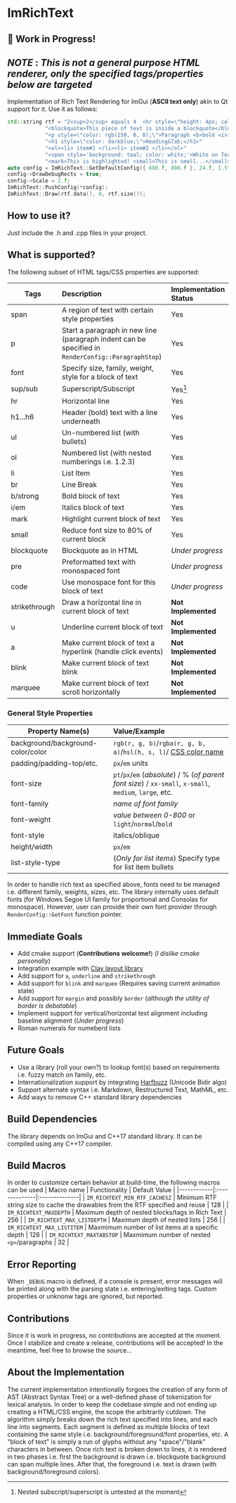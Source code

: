 # ImRichText

## 🚧 Work in Progress!

*NOTE* : *This is not a general purpose HTML renderer, only the specified tags/properties below are targeted*
---

Implementation of Rich Text Rendering for ImGui (**ASCII text only**) akin to Qt support for it. Use it as follows:
```c++
std::string rtf = "2<sup>2</sup> equals 4  <hr style=\"height: 4px; color: sienna;\"/>"
            "<blockquote>This piece of text is inside a blockquote</blockquote>"
            "<p style=\"color: rgb(150, 0, 0);\">Paragraph <b>bold <i>italics</i> bold2 </b></p>"
            "<h1 style=\"color: darkblue;\">Heading&Tab;</h1>"
            "<ol><li> item#1 </li><li> item#2 </li></ol>"
            "<span style='background: teal; color: white;'>White on Teal</span><br/>"
            "<mark>This is highlighted! <small>This is small...</small></mark>";
auto config = ImRichText::GetDefaultConfig({ 600.f, 800.f }, 24.f, 1.5f);
config->DrawDebugRects = true;
config->Scale = 2.f;
ImRichText::PushConfig(*config);
ImRichText::Draw(rtf.data(), 0, rtf.size());
```

## How to use it?
Just include the .h and .cpp files in your project.

## What is supported?
The following subset of HTML tags/CSS properties are supported:

| Tags | Description | Implementation Status |
|------|:------------------|:----------------|
| span  | A region of text with certain style properties | Yes |
| p | Start a paragraph in new line (paragraph indent can be specified in `RenderConfig::ParagraphStop`) | Yes |
| font  | Specify size, family, weight, style for a block of text | Yes |
| sup/sub | Superscript/Subscript | Yes[^1] |
| hr | Horizontal line | Yes |
| h1...h6 | Header (bold) text with a line underneath | Yes |
| ul | Un-numbered list (with bullets) | Yes |
| ol | Numbered list (with nested numberings i.e. 1.2.3) | Yes |
| li | List Item | Yes |
| br | Line Break | Yes |
| b/strong | Bold block of text | Yes |
| i/em | Italics block of text | Yes |
| mark | Highlight current block of text | Yes |
| small | Reduce font size to 80% of current block | Yes |
| blockquote | Blockquote as in HTML | _Under progress_ |
| pre | Preformatted text with monospaced font | _Under progress_ |
| code | Use monospace font for this block of text | _Under progress_ |
| strikethrough | Draw a horizontal line in current block of text | **Not Implemented** |
| u | Underline current block of text | **Not Implemented** |
| a | Make current block of text a hyperlink (handle click events) | **Not Implemented** |
| blink | Make current block of text blink | **Not Implemented** |
| marquee | Make current block of text scroll horizontally | **Not Implemented** |

[^1]: Nested subscript/superscript is untested at the moment

### General Style Properties
| Property Name(s) | Value/Example |
|------------------|:---------------|
| background/background-color/color | `rgb(r, g, b)`/`rgba(r, g, b, a)`/`hsl(h, s, l)`/ [CSS color name](https://developer.mozilla.org/en-US/docs/Web/CSS/named-color) |
| padding/padding-top/etc. | `px`/`em` units |
| font-size | `pt`/`px`/`em` (_absolute_) / % (_of parent font size_) / `xx-small`, `x-small`, `medium`, `large`, etc. |
| font-family | _name of font family_ |
| font-weight | _value between 0-800_ or `light`/`normal`/`bold` |
| font-style | italics/oblique |
| height/width | `px`/`em` |
| list-style-type | (_Only for list items_) Specify type for list item bullets |

In order to handle rich text as specified above, fonts need to be managed i.e. different family, weights, sizes, etc. 
The library internally uses default fonts (for Windows Segoe UI family for proportional and Consolas for monospace).
However, user can provide their own font provider through `RenderConfig::GetFont` function pointer.

## Immediate Goals
* Add cmake support (**Contributions welcome!**) (_I dislike cmake personally_)
* Integration example with [Clay layout library](https://github.com/nicbarker/clay?tab=readme-ov-file)
* Add support for `a`, `underline` and `strikethrough`
* Add support for `blink` and `marquee` (Requires saving current animation state)
* Add support for `margin` and possibly `border` (_although the utility of border is debatable_)
* Implement support for vertical/horizontal text alignment including baseline alignment (_Under progress_)
* Roman numerals for numeberd lists

## Future Goals
* Use a library (roll your own?) to lookup font(s) based on requirements i.e. fuzzy match on family, etc.
* Internationalization support by integrating [Harfbuzz](https://github.com/harfbuzz/harfbuzz) (Unicode Bidir algo)
* Support alternate syntax i.e. Markdown, Restructured Text, MathML, etc.
* Add ways to remove C++ standard library dependencies

## Build Dependencies
The library depends on ImGui and C++17 standard library. It can be compiled using any C++17 compiler.

## Build Macros 
In order to customize certain behavior at build-time, the following macros can be used
| Macro name | Functionality | Default Value |
|------------|:--------------|:--------------|
| `IM_RICHTEXT_MIN_RTF_CACHESZ` | Minimum RTF string size to cache the drawables from the RTF specified and reuse | 128 |
| `IM_RICHTEXT_MAXDEPTH` | Maximum depth of nested blocks/tags in Rich Text | 256 |
| `IM_RICHTEXT_MAX_LISTDEPTH` | Maximum depth of nested lists | 256 |
| `IM_RICHTEXT_MAX_LISTITEM` | Maxmimum number of list items at a specific depth | 128 |
| `IM_RICHTEXT_MAXTABSTOP` | Maxmimum number of nested `<p>`/paragraphs | 32 |

## Error Reporting
When `_DEBUG` macro is defined, if a console is present, error messages will be printed along
with the parsing state i.e. entering/exiting tags. Custom properties or unknonw tags are ignored, but reported.

## Contributions
Since it is work in progress, no contributions are accepted at the moment. Once I stabilize and create a release, contributions
will be accepted! In the meantime, feel free to browse the source...

## About the Implementation
The current implementation intentionally forgoes the creation of any form of AST (Abstract Syntax Tree) or
a well-defined phase of tokenization for lexical analysis. In order to keep the codebase simple and not 
ending up creating a HTML/CSS engine, the scope the arbitrarily cutdown. 
The algorithm simply breaks down the rich text specified into lines, and each line into segments. Each segment 
is defined as multiple blocks of text containing the same style i.e. background/foreground/font properties, etc.
A "block of text" is simply a run of glyphs without any "space"/"blank" characters in between. Once rich text is 
broken down to lines, it is rendered in two phases i.e. first the background is drawn i.e. blockquote background 
can span multiple lines. After that, the foreground i.e. text is drawn (with background/foreground colors).
